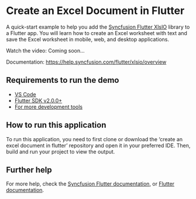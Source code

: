 # Create an Excel Document in Flutter

A quick-start example to help you add the [Syncfusion Flutter XlsIO](https://www.syncfusion.com/document-processing/excel-framework/flutter-excel-library?utm_source=github&utm_medium=github&utm_campaign=github-flutter-xlsio-examples) library to a Flutter app. You will learn how to create an Excel worksheet with text and save the Excel worksheet in mobile, web, and desktop applications.

Watch the video: Coming soon...

Documentation: https://help.syncfusion.com/flutter/xlsio/overview

## Requirements to run the demo
* [VS Code](https://code.visualstudio.com/download)
* [Flutter SDK v2.0.0+](https://flutter.dev/docs/development/tools/sdk/overview)
* [For more development tools](https://flutter.dev/docs/development/tools/devtools/overview)

## How to run this application
To run this application, you need to first clone or download the ‘create an excel document in flutter’ repository and open it in your preferred IDE. Then, build and run your project to view the output.

## Further help
For more help, check the [Syncfusion Flutter documentation](https://help.syncfusion.com/flutter/introduction/overview), or
 [Flutter documentation](https://flutter.dev/docs/get-started/install).
